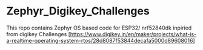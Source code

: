 # Zephyr_Digikey_Challenges
This repo contains Zephyr OS based code for ESP32/ nrf52840dk inpiried from digikey Challenges [https://www.digikey.in/en/maker/projects/what-is-a-realtime-operating-system-rtos/28d8087f53844decafa5000d89608016]
